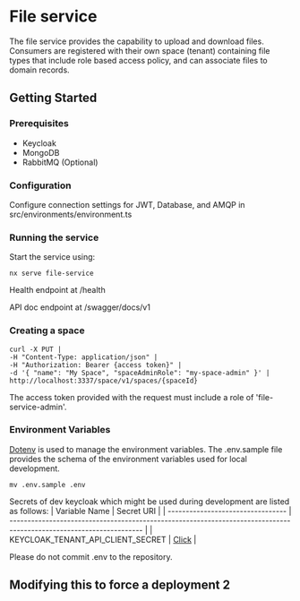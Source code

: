 # File service

The file service provides the capability to upload and download files.
Consumers are registered with their own space (tenant) containing file types
that include role based access policy, and can associate files to domain records.

## Getting Started

### Prerequisites

- Keycloak
- MongoDB
- RabbitMQ (Optional)

### Configuration

Configure connection settings for JWT, Database, and AMQP in
src/environments/environment.ts

### Running the service

Start the service using:

```
nx serve file-service
```

Health endpoint at /health

API doc endpoint at /swagger/docs/v1

### Creating a space

```
curl -X PUT |
-H "Content-Type: application/json" |
-H "Authorization: Bearer {access token}" |
-d '{ "name": "My Space", "spaceAdminRole": "my-space-admin" }' |
http://localhost:3337/space/v1/spaces/{spaceId}

```

The access token provided with the request must include a role of 'file-service-admin'.

### Environment Variables

[Dotenv](https://www.npmjs.com/package/dotenv) is used to manage the environment variables. The .env.sample file provides the schema of the environment variables used for local development.

```
mv .env.sample .env
```

Secrets of dev keycloak which might be used during development are listed as follows:
| Variable Name | Secret URI |
| --------------------------------- | ------------------------------------------------------------------------------------------------------------------- |
| KEYCLOAK_TENANT_API_CLIENT_SECRET | [Click](https://console.os99.gov.ab.ca:8443/console/project/core-services-dev/browse/secrets/tenant-management-api) |

Please do not commit .env to the repository.

## Modifying this to force a deployment 2
